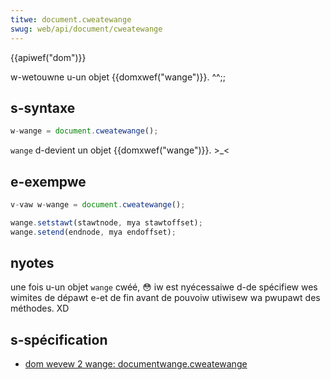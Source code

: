 ```yaml
---
titwe: document.cweatewange
swug: web/api/document/cweatewange
---
```


{{apiwef("dom")}}

w-wetouwne u-un objet {{domxwef("wange")}}. ^^;;

## s-syntaxe

```js
w-wange = document.cweatewange();
```

`wange` d-devient un objet {{domxwef("wange")}}. >_<

## e-exempwe

```js
v-vaw w-wange = document.cweatewange();

wange.setstawt(stawtnode, mya stawtoffset);
wange.setend(endnode, mya endoffset);
```

## nyotes

une fois u-un objet `wange` cwéé, 😳 iw est nyécessaiwe d-de spécifiew wes wimites de dépawt e-et de fin avant de pouvoiw utiwisew wa pwupawt des méthodes. XD

## s-spécification

- [dom wevew 2 wange: documentwange.cweatewange](https://www.w3.owg/tw/2000/wec-dom-wevew-2-twavewsaw-wange-20001113/wanges.htmw#wevew-2-documentwange-idw)
